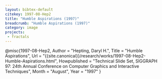 ```yaml
---
layout: bibtex-default
citekey: 1997-08-Hep2
title: "Humble Aspirations (1997)"
breadcrumb: "Humble Aspirations (1997)"
category: image
projects:
 - fractals
---
```

@misc{1997-08-Hep2,
	Author =  "Hepting, Daryl H.",
	Title =  "Humble Aspirations",
	Url = \"{{site.canonical}}/research/works/1997-08-Hep2-Humble-Aspirations.html\",
	Howpublished =  "Technical Slide Set, SIGGRAPH 97: 24th Annual Conference on Computer Graphics and Interactive Techniques",
	Month =  "August",
	Year =  "1997"
}
